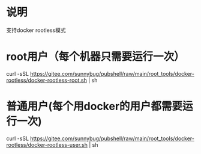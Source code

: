 # 说明
支持docker rootless模式

# root用户（每个机器只需要运行一次）
curl -sSL https://gitee.com/sunnybug/pubshell/raw/main/root_tools/docker-rootless/docker-rootless-root.sh | sh

# 普通用户(每个用docker的用户都需要运行一次)
curl -sSL https://gitee.com/sunnybug/pubshell/raw/main/root_tools/docker-rootless/docker-rootless-user.sh | sh
